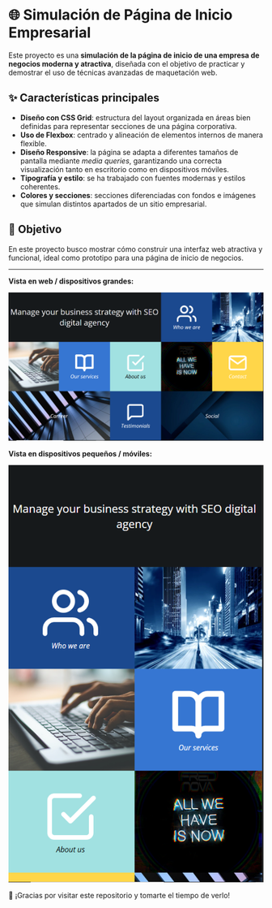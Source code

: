 # 🌐 Simulación de Página de Inicio Empresarial  

Este proyecto es una **simulación de la página de inicio de una empresa de negocios moderna y atractiva**, diseñada con el objetivo de practicar y demostrar el uso de técnicas avanzadas de maquetación web.  

## ✨ Características principales
- **Diseño con CSS Grid**: estructura del layout organizada en áreas bien definidas para representar secciones de una página corporativa.  
- **Uso de Flexbox**: centrado y alineación de elementos internos de manera flexible.  
- **Diseño Responsive**: la página se adapta a diferentes tamaños de pantalla mediante *media queries*, garantizando una correcta visualización tanto en escritorio como en dispositivos móviles.  
- **Tipografía y estilo**: se ha trabajado con fuentes modernas y estilos coherentes.  
- **Colores y secciones**: secciones diferenciadas con fondos e imágenes que simulan distintos apartados de un sitio empresarial.  

## 🚀 Objetivo
En este proyecto busco mostrar cómo construir una interfaz web atractiva y funcional, ideal como prototipo para una página de inicio de negocios.  

---

**Vista en web / dispositivos grandes:**  

![Imagen web](https://github.com/RglfDev/HTML/blob/main/Responsive-business/pantallasImg/Large.PNG)  

**Vista en dispositivos pequeños / móviles:**  

![Imagen móvil](https://github.com/RglfDev/HTML/blob/main/Responsive-business/pantallasImg/Responsive.PNG)

🙏 ¡Gracias por visitar este repositorio y tomarte el tiempo de verlo!  
